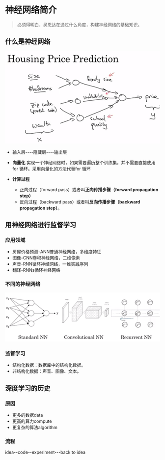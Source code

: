 # 神经网络简介

> 必须得明白，吴恩达在通过什么角度，构建神经网络的基础知识。


## 什么是神经网络

![](2020-10-14-11-48-42.png)

* 输入层----隐藏层----输出层

* **向量化** 实现一个神经网络时，如果需要遍历整个训练集，并不需要直接使用 for 循环。采用向量化的方法代替for 循环
* **计算过程**
  * 正向过程（forward pass）或者叫**正向传播步骤（forward propagation step）**
  * 反向过程（backward pass）或者叫**反向传播步骤（backward  propagation step）**。

## 用神经网络进行监督学习

### 应用领域

* 房屋价格预测-ANN普通神经网络，多维度特征
* 图像-CNN卷积神经网络，二维像素
* 声音-RNN循环神经网络，一维实践序列
* 翻译-RNNs循环神经网络

### 不同的神经网络

![](2020-10-14-12-31-27.png)

### 监督学习

* 结构化数据：数据库中的结构化数据。
* 非结构化数据：声音、图像、文本。

## 深度学习的历史

### 原因
* 更多的数据data
* 更高的算力compute
* 更复杂的算法algorithm

### 流程

idea--code--experiment---back to idea
